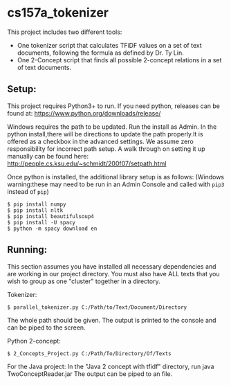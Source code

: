 # cs157a_tokenizer

This project includes two different tools:
* One tokenizer script that calculates TFiDF values on a
set of text documents, following the formula as defined
by Dr. Ty Lin.
* One 2-Concept script that finds all possible 2-concept
relations in a set of text documents.

## Setup:
This project requires Python3+ to run.
If you need python, releases can be found at:
https://www.python.org/downloads/release/

Windows requires the path to be updated. Run the install
as Admin. In the python install,there will be directions
to update the path properly.It is offered as a checkbox
in the advanced settings.
We assume zero responsibility for incorrect path setup.
A walk through on setting it up manually can be found here:
http://people.cs.ksu.edu/~schmidt/200f07/setpath.html

Once python is installed, the
additional library setup is as follows:
(Windows warning:these may need to be run in an Admin Console
and called with `pip3` instead of `pip`)

    $ pip install numpy
    $ pip install nltk
    $ pip install beautifulsoup4
    $ pip install -U spacy
    $ python -m spacy download en

## Running:
This section assumes you have installed all necessary dependencies
and are working in our project directory.
You must also have ALL texts that you wish to group as one "cluster"
together in a directory.

Tokenizer:

    $ parallel_tokenizer.py C:/Path/to/Text/Document/Directory

The whole path should be given. The output is printed to the console
and can be piped to the screen.

Python 2-concept:

    $ 2_Concepts_Project.py C:/Path/To/Directory/Of/Texts

For the Java project:
In the "Java 2 concept with tfidf" directory, run
java TwoConceptReader.jar
The output can be piped to an file.

